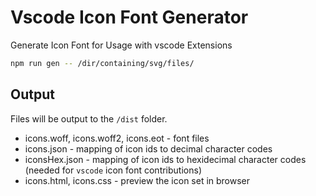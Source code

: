 # Vscode Icon Font Generator

Generate Icon Font for Usage with vscode Extensions

```sh
npm run gen -- /dir/containing/svg/files/
```

## Output

Files will be output to the `/dist` folder.

- icons.woff, icons.woff2, icons.eot - font files
- icons.json - mapping of icon ids to decimal character codes
- iconsHex.json - mapping of icon ids to hexidecimal character codes (needed for `vscode` icon font contributions)
- icons.html, icons.css - preview the icon set in browser
